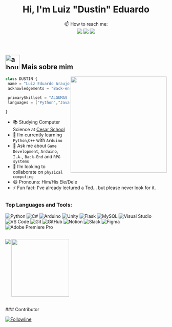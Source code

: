 <div align="center">
<h1>Hi, I'm Luiz "Dustin" Eduardo</h1>

<p align='center'>

</p>
<div align="center">
📫 How to reach me:

<div align="center"> 
  <a href = "mailto:Brayner.luizeduardo@gmail.com"><img src="https://img.shields.io/badge/-Gmail-%23333?style=for-the-badge&logo=gmail&logoColor=white" target="_blank"></a>
   <a href = "https://exercism.org/profiles/Likeninjabr0202"><img src="https://img.shields.io/badge/-Exercism-%23333?style=for-the-badge&logo=exercism&logoColor=white" target="_blank"></a>
  <a href="https://www.linkedin.com/in/luiz-edu0202/" target="_blank"><img src="https://img.shields.io/badge/-LinkedIn-%230077B5?style=for-the-badge&logo=linkedin&logoColor=white" target="_blank"></a> 
</div>
  </div>
</div>
<br/>
<br/>

## <img width="45" alt="about" src="https://camo.githubusercontent.com/3d0505504307fefab48b4d3f530827abe91beab78c802c953cad19c182d8834b/68747470733a2f2f6564656e742e6769746875622e696f2f537570657254696e7949636f6e732f696d616765732f7376672f6d696e6563726166742e737667"> Mais sobre mim

<img align="right" width="300" src="https://i2.wp.com/allhtaccess.info/wp-content/uploads/2018/03/programming.gif?fit=1281%2C716&ssl=1" />

```Python
class DUSTIN {
 name = "Luiz Eduardo Araujo Brayner"
 acknowledgements = "Back-end dev".join(college.learning())
 
 primarySkillset = "ALGUMAS HABILIDADES"
 languages = ["Python","Java","C#", "C++","html"] 

}
```

- 📚 Studying Computer Science at [Cesar School](https://github.com/Abduzidos)
- 🌱 I’m currently learning `Python`,`C++` with `Arduino`<br>
- 💬 Ask me about `Game Development`, `Arduino`, `I.A.`, `Back-End` and `RPG systems`<br>
- 👯 I’m looking to collaborate on `physical computing`
- 😄 Pronouns: Him/His Ele/Dele<br>
- ⚡ Fun fact: I've already lectured a Ted... but please never look for it.<br>


##

### Top Languages and Tools:

![Python](https://img.shields.io/badge/Python-3776ab?style=for-the-badge&logo=python&logoColor=white)
![C#](https://img.shields.io/badge/C%23-239120?style=for-the-badge&logo=c-sharp&logoColor=white)
![Arduino](https://img.shields.io/badge/Arduino-00979D?style=for-the-badge&logo=arduino&logoColor=white)
![Unity](https://img.shields.io/badge/Unity-000000?style=for-the-badge&logo=unity&logoColor=white)
![Flask](https://img.shields.io/badge/Flask-000000?style=for-the-badge&logo=flask&logoColor=white)
![MySQL](https://img.shields.io/badge/MySQL-00000F?style=for-the-badge&logo=mysql&logoColor=white)
![Visual Studio](https://img.shields.io/badge/Visual%20Studio-5C2D91?style=for-the-badge&logo=visual-studio&logoColor=white)
![VS Code](https://img.shields.io/badge/VS%20Code-007acc?style=for-the-badge&logo=visual-studio-code&logoColor=white)
![Git](https://img.shields.io/badge/Git-f05032?style=for-the-badge&logo=git&logoColor=white)
![GitHub](https://img.shields.io/badge/GitHub-181717?style=for-the-badge&logo=github&logoColor=white)
![Notion](https://img.shields.io/badge/Notion-000000?style=for-the-badge&logo=notion&logoColor=white)
![Slack](https://img.shields.io/badge/Slack-4A154B?style=for-the-badge&logo=slack&logoColor=white)
![Figma](https://img.shields.io/badge/Figma-F24E1E?style=for-the-badge&logo=figma&logoColor=white)
![Adobe Premiere Pro](https://img.shields.io/badge/Adobe%20Premiere%20Pro-9999FF.svg?style=for-the-badge&logo=Adobe%20Premiere%20Pro&logoColor=white)


##

<div >
  <a align="left" href="https://github.com/luiz-edu0202">
  <img height="180em" src="https://github-readme-stats.vercel.app/api?username=luiz-edu0202&show_icons=true&theme=tokyonight&include_all_commits=true&count_private=true"/>
  <a href="https://git.io/streak-stats">
    <img align="left" src="https://streak-stats.demolab.com?user=luiz-edu0202&theme=tokyonight&date_format=M%20j%5B%2C%20Y%5D&exclude_days=Sun%2CSat"/>
  </a>
</div>
  
</div>
</p>

<br/>
<div align="left">
### Contributor

[![Followline](https://github-readme-stats.vercel.app/api/pin/?username=Computacao-Fisica-CESAR-School&repo=Followline&title_color=C9D1D9&icon_color=8B949E&text_color=8B949E&bg_color=0D1117)](https://github.com/Computacao-Fisica-CESAR-School/Followline)
</div>
<!--
Future inserts

### Developer of

[![XXX](XXX?username=ErickSimoes&repo=XXX&title_color=C9D1D9&icon_color=8B949E&text_color=8B949E&bg_color=0D1117)](https:/XXX)

[![FunnyAlgorithms](https://github-readme-stats.vercel.app/api/pin/?username=ReciHub&repo=FunnyAlgorithms&title_color=C9D1D9&icon_color=8B949E&text_color=8B949E&bg_color=0D1117)](https://github.com/ReciHub/FunnyAlgorithms)

### Trophies

<div>
  <img width=800 src="https://github-profile-trophy.vercel.app/?username=Luiz-Edu0202&theme=discord_old_blurple&margin-w=3&margin-h=15"/>
</div>


### Experiência de trabalho
Na visão geral abaixo você encontrará minha experiência de trabalho mais recente:

[<img align="left" height="94px" width="94px" alt="Warpnet" src="https://www.spacex.com/static/images/share.jpg"/>](https://www.spacex.com/)

**Software Engineer** \
[**SpaceX**](https://www.spacex.com/) • Full-time \
Linguagens & Tecnologias: `Python`, `Django`, `C++`, `JavaScript`, `GoLang`, `SaltStack`,\
Projetos em destaque: [Rocket](https://www.spacex.com/), [Marte](https://pt.wikipedia.org/wiki/Marte_(planeta))
<br/>

[<img align="left" height="94px" width="94px" alt="Rocketseat" src="https://yt3.ggpht.com/ytc/AKedOLQkXnYChXAHOeBQLzwhk1_BHYgUXs6ITQOakoeNoQ=s900-c-k-c0x00ffffff-no-rj"/>](https://rocketseat.com.br/)

**Frot-end Developer (Jr)** \
[**Rocketseat**](https://rocketseat.com.br/) • Contract \
Linguagens & Tecnologias: `JavaScript`, `Node`, `React`\
Projetos em destaque: [Ignite](), [Bootcamp]()
<br/>

[<img align="left" height="94px" width="94px" alt="Nubank" src="https://nubank.com.br/images/nu-icon.png?v=2"/>](https://nubank.com.br/)

**Software Engineer** \
[**Nubank**](https://nubank.com.br/) • Contract \
Linguagens & Tecnologias: `React Native`, `Node`, `Swift`, `Kotlin`, `OpenShift` \
Projetos em destaque: [App](https://nubank.com.br/)
<br/>
<br/>

Por favor, encontre-me no [LinkedIn](https://www.linkedin.com/in/put-here-your-username/) para uma descrição mais detalhada da minha experiência de trabalho, educação e certificação.



Garoto de programa. Trabalha e interage em todas as abordagens: frente (front) e fundo (back). Atende em finais de semana e durante feriados-->
